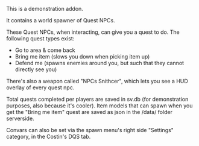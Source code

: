 This is a demonstration addon.

It contains a world spawner of Quest NPCs.

These Quest NPCs, when interacting, can give you a quest to do.
The following quest types exist:
- Go to area & come back
- Bring me item (slows you down when picking item up)
- Defend me (spawns enemies around you, but such that they cannot directly see you)

There's also a weapon called "NPCs Snithcer", which lets you see a HUD overlay of every quest npc.

Total quests completed per players are saved in sv.db (for demonstration purposes, also because it's cooler).
Item models that can spawn when you get the "Bring me item" quest are saved as json in the /data/ folder serverside.

Convars can also be set via the spawn menu's right side "Settings" category, in the Costin's DQS tab.
